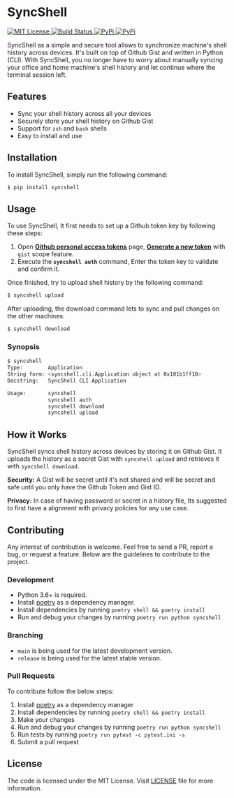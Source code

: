 # SyncShell
<!-- License -->
<a href="https://mit-license.org/msudgh">
  <img src="https://img.shields.io/badge/license-MIT-brightgreen.svg"
    alt="MIT License" />
</a>
<!-- Build Status -->
<a href="https://github.com/msudgh/syncshell/actions/workflows/tests.yaml">
  <img src="https://github.com/msudgh/syncshell/actions/workflows/tests.yaml/badge.svg?branch=main"
    alt="Build Status" />
</a>
<!-- Releases -->
<a href="https://github.com/msudgh/syncshell/releases">
  <img src="https://img.shields.io/github/release/msudgh/syncshell.svg"
    alt="PyPi" />
</a>
<!-- PyPi -->
<a href="https://pypi.org/project/syncshell/">
  <img src="https://img.shields.io/pypi/v/syncshell.svg"
    alt="PyPi" />
</a>

SyncShell as a simple and secure tool allows to synchronize machine's shell history across devices. It's built on top of Github Gist and written in Python (CLI). With SyncShell, you no longer have to worry about manually syncing your office and home machine's shell history and let continue where the terminal session left.

## Features

- Sync your shell history across all your devices
- Securely store your shell history on Github Gist
- Support for `zsh` and `bash` shells
- Easy to install and use

## Installation
To install SyncShell, simply run the following command:

```bash
$ pip install syncshell
```

## Usage
To use SyncShell, It first needs to set up a Github token key by following these steps:

1. Open [**Github personal access tokens**](https://github.com/settings/tokens) page, [**Generate a new token**](https://github.com/settings/tokens/new) with `gist` scope feature.
2. Execute the **`syncshell auth`** command, Enter the token key to validate and confirm it.

Once finished, try to upload shell history by the following command:

```bash
$ syncshell upload
```

After uploading, the download command lets to sync and pull changes on the other machines:

```bash
$ syncshell download
```


### Synopsis

```bash
$ syncshell
Type:        Application
String form: <syncshell.cli.Application object at 0x101b1ff10>
Docstring:   SyncShell CLI Application

Usage:       syncshell
             syncshell auth
             syncshell download
             syncshell upload
```

## How it Works

SyncShell syncs shell history across devices by storing it on Github Gist. It uploads the history as a secret Gist with `syncshell upload` and retrieves it with `syncshell download`.

**Security:** A Gist will be secret until it's not shared and will be secret and safe until you only have the Github Token and Gist ID.

**Privacy:** In case of having password or secret in a history file, Its suggested to first have a alignment with privacy policies for any use case.

## Contributing

Any interest of contribution is welcome. Feel free to send a PR, report a bug, or request a feature. Below are the guidelines to contribute to the project.

### Development

- Python 3.6+ is required.
- Install [poetry](https://python-poetry.org/docs/#installation) as a dependency manager.
- Install dependencies by running ```poetry shell && poetry install```
- Run and debug your changes by running ```poetry run python syncshell```

### Branching

- `main` is being used for the latest development version.
- `release` is being used for the latest stable version.

### Pull Requests

To contribute follow the below steps:

1. Install [poetry](https://python-poetry.org/docs/#installation) as a dependency manager
2. Install dependencies by running ```poetry shell && poetry install```
3. Make your changes
4. Run and debug your changes by running ```poetry run python syncshell```
5. Run tests by running ```poetry run pytest -c pytest.ini -s```
6. Submit a pull request

## License

The code is licensed under the MIT License. Visit [LICENSE](https://github.com/msudgh/syncshell/blob/main/LICENSE) file for more information.
